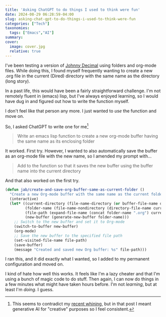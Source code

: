 ```yaml
---
title: 'Asking ChatGPT to do things I used to think were fun'
date: 2024-08-29 06:28:59-04:00
slug: asking-chat-gpt-to-do-things-i-used-to-think-were-fun
categories: ["Tech"]
taxonomies:
  tags: ["Emacs","AI"]
summary: 
cover:
  image: cover.jpg
  relative: true
---
```


I've been testing a version of [Johnny Decimal](https://johnnydecimal.com) using folders and org-mode files. While doing this, I found myself frequently wanting to create a new .org file in the current (Dired) directory with the same name as the directory (long story). 

In a past life, this would have been a fairly straightforward challenge. I'm not remotely fluent in (emacs) lisp, but I've always enjoyed learning, so I would have dug in and figured out how to write the function myself.

I don't feel like that person any more. I just wanted to _use_ the function and move on.

So, I asked ChatGPT to write one for me[^hypocrisy]

> Write an emacs lisp function to create a new org-mode buffer having the same name as its enclosing folder

It worked. First try. However, I wanted to also automatically save the buffer as an org-mode file with the new name, so I amended my prompt with...

> Add to the function so that it saves the new buffer using the buffer name into the current directory

And that also worked on the first try.

```lisp
(defun jab/create-and-save-org-buffer-same-as-current-folder ()
  "Create a new Org-mode buffer with the same name as the current folder and save it in the current directory."
  (interactive)
  (let* ((current-directory (file-name-directory (or buffer-file-name default-directory)))
         (folder-name (file-name-nondirectory (directory-file-name current-directory)))
         (file-path (expand-file-name (concat folder-name ".org") current-directory))
         (new-buffer (generate-new-buffer folder-name)))
    ;; Switch to the new buffer and set it to Org-mode
    (switch-to-buffer new-buffer)
    (org-mode)
    ;; Save the new buffer to the specified file path
    (set-visited-file-name file-path)
    (save-buffer)
    (message "Created and saved new Org buffer: %s" file-path)))
```

I ran this, and it did exactly what I wanted, so I added to my permanent configuration and moved on.

I kind of hate how well this works. It feels like I'm a lazy cheater and that I'm using a bunch of magic code to do stuff. Then again, I can now do things in a few minutes what might have taken hours before. I'm not _learning_, but at least I'm _doing_. I guess.


[^hypocrisy]: This seems to contradict my [recent whining](https://social.lol/@jbaty/113033303989799542), but in that post I meant generative AI for "creative" purposes so I feel consistent.


